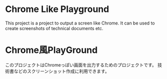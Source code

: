 # Chrome Like Playground
This project is a project to output a screen like Chrome.
It can be used to create screenshots of technical documents etc.

# Chrome風PlayGround
このプロジェクトはChromeっぽい画面を出力するためのプロジェクトです。
技術書などのスクリーンショット作成に利用できます。
